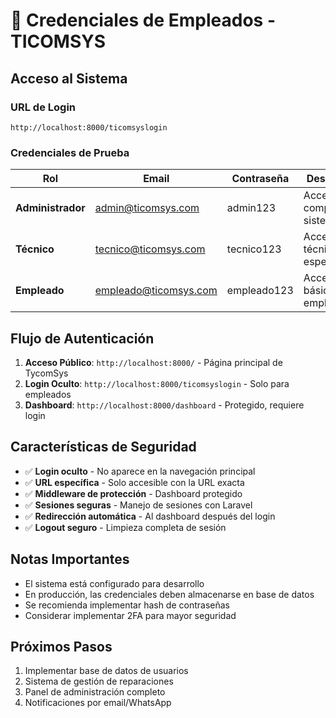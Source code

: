 # 🔐 Credenciales de Empleados - TICOMSYS

## Acceso al Sistema

### URL de Login
```
http://localhost:8000/ticomsyslogin
```

### Credenciales de Prueba

| Rol | Email | Contraseña | Descripción |
|-----|-------|------------|-------------|
| **Administrador** | admin@ticomsys.com | admin123 | Acceso completo al sistema |
| **Técnico** | tecnico@ticomsys.com | tecnico123 | Acceso técnico especializado |
| **Empleado** | empleado@ticomsys.com | empleado123 | Acceso básico de empleado |

## Flujo de Autenticación

1. **Acceso Público**: `http://localhost:8000/` - Página principal de TycomSys
2. **Login Oculto**: `http://localhost:8000/ticomsyslogin` - Solo para empleados
3. **Dashboard**: `http://localhost:8000/dashboard` - Protegido, requiere login

## Características de Seguridad

- ✅ **Login oculto** - No aparece en la navegación principal
- ✅ **URL específica** - Solo accesible con la URL exacta
- ✅ **Middleware de protección** - Dashboard protegido
- ✅ **Sesiones seguras** - Manejo de sesiones con Laravel
- ✅ **Redirección automática** - Al dashboard después del login
- ✅ **Logout seguro** - Limpieza completa de sesión

## Notas Importantes

- El sistema está configurado para desarrollo
- En producción, las credenciales deben almacenarse en base de datos
- Se recomienda implementar hash de contraseñas
- Considerar implementar 2FA para mayor seguridad

## Próximos Pasos

1. Implementar base de datos de usuarios
2. Sistema de gestión de reparaciones
3. Panel de administración completo
4. Notificaciones por email/WhatsApp

